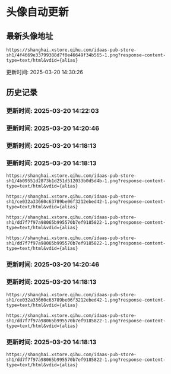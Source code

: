 # 头像自动更新

## 最新头像地址
```
https://shanghai.xstore.qihu.com/idaas-pub-store-sh1/4f4669e33799388d7f0e46649f34b565-1.png?response-content-type=text/html&vdid={alias}
```

更新时间: 2025-03-20 14:30:26

## 历史记录

### 更新时间: 2025-03-20 14:22:03
### 更新时间: 2025-03-20 14:20:46
### 更新时间: 2025-03-20 14:18:13
### 更新时间: 2025-03-20 14:18:13
```
https://shanghai.xstore.qihu.com/idaas-pub-store-sh1/4b09551d2873b1d251d512033b0d5d4b-1.png?response-content-type=text/html&vdid={alias}
```
```
https://shanghai.xstore.qihu.com/idaas-pub-store-sh1/ce032a33660c63789be06f3212ebed42-1.png?response-content-type=text/html&vdid={alias}
```
```
https://shanghai.xstore.qihu.com/idaas-pub-store-sh1/dd7f7f97a98065b995570b7ef9185822-1.png?response-content-type=text/html&vdid={alias}
```
```
https://shanghai.xstore.qihu.com/idaas-pub-store-sh1/dd7f7f97a98065b995570b7ef9185822-1.png?response-content-type=text/html&vdid={alias}
```

### 更新时间: 2025-03-20 14:20:46
### 更新时间: 2025-03-20 14:18:13
```
https://shanghai.xstore.qihu.com/idaas-pub-store-sh1/ce032a33660c63789be06f3212ebed42-1.png?response-content-type=text/html&vdid={alias}
```
```
https://shanghai.xstore.qihu.com/idaas-pub-store-sh1/dd7f7f97a98065b995570b7ef9185822-1.png?response-content-type=text/html&vdid={alias}
```

### 更新时间: 2025-03-20 14:18:13
```
https://shanghai.xstore.qihu.com/idaas-pub-store-sh1/dd7f7f97a98065b995570b7ef9185822-1.png?response-content-type=text/html&vdid={alias}
```

